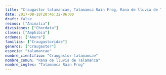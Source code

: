 ```yaml
---
title: "Craugastor talamancae, Talamanca Rain Frog, Rana de lluvia de Talamanca"
date: 2017-08-18T20:46:32-06:00
draft: false
reinos: ["Animalia"]
divisiones: ["Chordata"]
clases: ["Amphibia"]
ordenes: ["Anura"]
familias: ["Craugastoridae"]
generos: ["Craugastor"]
especie: "talamancae"
nombre_cientifico: "Craugastor talamancae"
nombre_comun: "Rana de lluvia de Talamanca"
nombre_ingles: "Talamanca Rain Frog"
---
```

